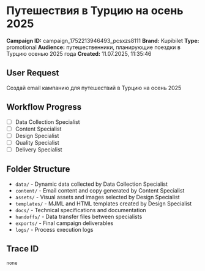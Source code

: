 # Путешествия в Турцию на осень 2025

**Campaign ID:** campaign_1752213946493_pcsxzs8111
**Brand:** Kupibilet
**Type:** promotional
**Audience:** путешественники, планирующие поездки в Турцию осенью 2025 года
**Created:** 11.07.2025, 11:35:46

## User Request
Создай email кампанию для путешествий в Турцию на осень 2025

## Workflow Progress
- [ ] Data Collection Specialist
- [ ] Content Specialist  
- [ ] Design Specialist
- [ ] Quality Specialist
- [ ] Delivery Specialist

## Folder Structure

- `data/` - Dynamic data collected by Data Collection Specialist
- `content/` - Email content and copy generated by Content Specialist
- `assets/` - Visual assets and images selected by Design Specialist
- `templates/` - MJML and HTML templates created by Design Specialist
- `docs/` - Technical specifications and documentation
- `handoffs/` - Data transfer files between specialists
- `exports/` - Final campaign deliverables
- `logs/` - Process execution logs

## Trace ID
`none`
